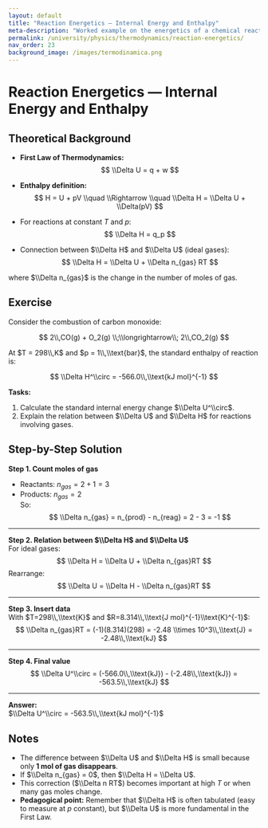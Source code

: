 ```yaml
---
layout: default
title: "Reaction Energetics — Internal Energy and Enthalpy"
meta-description: "Worked example on the energetics of a chemical reaction: relation between ΔU and ΔH, step-by-step calculations, and key thermodynamic notes."
permalink: /university/physics/thermodynamics/reaction-energetics/
nav_order: 23
background_image: /images/termodinamica.png
---
```


# Reaction Energetics — Internal Energy and Enthalpy

<div class="content-box">

## Theoretical Background

- **First Law of Thermodynamics:**  
  $$
  \\Delta U = q + w
  $$

- **Enthalpy definition:**  
  $$
  H = U + pV \\quad \\Rightarrow \\quad \\Delta H = \\Delta U + \\Delta(pV)
  $$

- For reactions at constant $T$ and $p$:  
  $$
  \\Delta H = q_p
  $$

- Connection between $\\Delta H$ and $\\Delta U$ (ideal gases):  
  $$
  \\Delta H = \\Delta U + \\Delta n_{gas} RT
  $$

where $\\Delta n_{gas}$ is the change in the number of moles of gas.

</div>

<div class="content-box">

## Exercise

Consider the combustion of carbon monoxide:

$$
2\\,CO(g) + O_2(g) \\;\\longrightarrow\\; 2\\,CO_2(g)
$$

At $T = 298\\,K$ and $p = 1\\,\\text{bar}$, the standard enthalpy of reaction is:

$$
\\Delta H^\\circ = -566.0\\,\\text{kJ mol}^{-1}
$$

**Tasks:**

1. Calculate the standard internal energy change $\\Delta U^\\circ$.  
2. Explain the relation between $\\Delta U$ and $\\Delta H$ for reactions involving gases.

</div>

<div class="content-box">

## Step-by-Step Solution

**Step 1. Count moles of gas**  
- Reactants: $n_{gas} = 2 + 1 = 3$  
- Products: $n_{gas} = 2$  
So:
$$
\\Delta n_{gas} = n_{prod} - n_{reag} = 2 - 3 = -1
$$

---

**Step 2. Relation between $\\Delta H$ and $\\Delta U$**  
For ideal gases:
$$
\\Delta H = \\Delta U + \\Delta n_{gas}RT
$$
Rearrange:
$$
\\Delta U = \\Delta H - \\Delta n_{gas}RT
$$

---

**Step 3. Insert data**  
With $T=298\\,\\text{K}$ and $R=8.314\\,\\text{J mol}^{-1}\\text{K}^{-1}$:
$$
\\Delta n_{gas}RT = (-1)(8.314)(298) = -2.48 \\times 10^3\\,\\text{J} = -2.48\\,\\text{kJ}
$$

---

**Step 4. Final value**  
$$
\\Delta U^\\circ = (-566.0\\,\\text{kJ}) - (-2.48\\,\\text{kJ}) = -563.5\\,\\text{kJ}
$$

---

**Answer:**  
$\\Delta U^\\circ = -563.5\\,\\text{kJ mol}^{-1}$

</div>

<div class="content-box">

## Notes

- The difference between $\\Delta U$ and $\\Delta H$ is small because only **1 mol of gas disappears**.  
- If $\\Delta n_{gas} = 0$, then $\\Delta H = \\Delta U$.  
- This correction ($\\Delta n RT$) becomes important at high $T$ or when many gas moles change.  
- **Pedagogical point:** Remember that $\\Delta H$ is often tabulated (easy to measure at $p$ constant), but $\\Delta U$ is more fundamental in the First Law.

</div>
